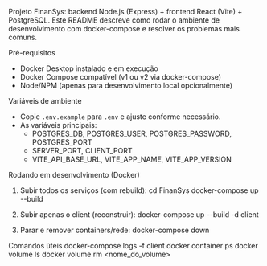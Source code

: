 Projeto FinanSys: backend Node.js (Express) + frontend React (Vite) + PostgreSQL. Este README descreve como rodar o ambiente de desenvolvimento com docker-compose e resolver os problemas mais comuns.

Pré-requisitos

- Docker Desktop instalado e em execução
- Docker Compose compatível (v1 ou v2 via docker-compose)
- Node/NPM (apenas para desenvolvimento local opcionalmente)

Variáveis de ambiente

- Copie `.env.example` para `.env` e ajuste conforme necessário.
- As variáveis principais:
  - POSTGRES_DB, POSTGRES_USER, POSTGRES_PASSWORD, POSTGRES_PORT
  - SERVER_PORT, CLIENT_PORT
  - VITE_API_BASE_URL, VITE_APP_NAME, VITE_APP_VERSION

Rodando em desenvolvimento (Docker)

1) Subir todos os serviços (com rebuild):
cd FinanSys
docker-compose up --build


2) Subir apenas o client (reconstruir):
docker-compose up --build -d client


3) Parar e remover containers/rede:
docker-compose down


Comandos úteis
docker-compose logs -f client
docker container ps
docker volume ls
docker volume rm <nome_do_volume>

